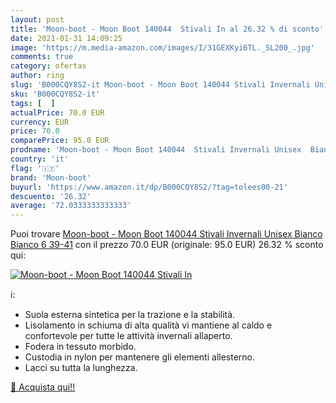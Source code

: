 ```yaml
---
layout: post
title: 'Moon-boot - Moon Boot 140044  Stivali In al 26.32 % di sconto'
date: 2021-01-31 14:09:25
image: 'https://m.media-amazon.com/images/I/31GEXKyi6TL._SL200_.jpg'
comments: true
category: ofertas
author: ring
slug: 'B000CQY8S2-it Moon-boot - Moon Boot 140044 Stivali Invernali Unisex...'
sku: 'B000CQY8S2-it'
tags: [  ]
actualPrice: 70.0 EUR
currency: EUR
price: 70.0
comparePrice: 95.0 EUR
prodname: 'Moon-boot - Moon Boot 140044  Stivali Invernali Unisex  Bianco  Bianco 6   39-41'
country: 'it'
flag: '🇮🇹'
brand: 'Moon-boot'
buyurl: 'https://www.amazon.it/dp/B000CQY8S2/?tag=tolees00-21'
descuento: '26.32'
average: '72.0333333333333'
---
```


Puoi trovare [Moon-boot - Moon Boot 140044  Stivali Invernali Unisex  Bianco  Bianco 6   39-41](https://www.amazon.it/dp/B000CQY8S2/?tag=tolees00-21) con il prezzo 70.0 EUR (originale: 95.0 EUR) 26.32 % sconto qui:

[![Moon-boot - Moon Boot 140044  Stivali In](https://m.media-amazon.com/images/I/31GEXKyi6TL._SL200_.jpg)](https://www.amazon.it/dp/B000CQY8S2/?tag=tolees00-21)

ℹ️:

- Suola esterna sintetica per la trazione e la stabilità.
- Lisolamento in schiuma di alta qualità vi mantiene al caldo e confortevole per tutte le attività invernali allaperto.
- Fodera in tessuto morbido.
- Custodia in nylon per mantenere gli elementi allesterno.
- Lacci su tutta la lunghezza.

[🛒 Acquista qui!!](https://www.amazon.it/dp/B000CQY8S2/?tag=tolees00-21)
